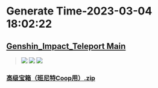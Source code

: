 # Generate Time-2023-03-04 18:02:22

## [Genshin_Impact_Teleport Main](https://github.com/Sam5440/Genshin_Impact_Teleport)

>![](https://komarev.com/ghpvc/?username=done439)
>![](https://komarev.com/ghpvc/?username=done438)
>![](https://komarev.com/ghpvc/?username=done437)

### [高级宝箱（班尼特Coop用）.zip](https://raw.githubusercontent.com/Sam5440/Genshin_Impact_Teleport/download/OptimizationCollectionPackage/Auto-Teleport_byA9FM%2826_01_2023%29/ALL%20CHESTS/Generate%20Chest/%E4%BA%BA%E7%89%A9/%E9%AB%98%E7%BA%A7%E5%AE%9D%E7%AE%B1%EF%BC%88%E7%8F%AD%E5%B0%BC%E7%89%B9Coop%E7%94%A8%EF%BC%89.zip)

